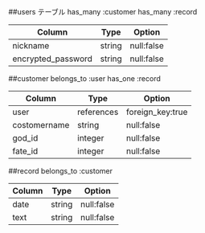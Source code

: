 
##users テーブル
has_many :customer
has_many :record

| Column              | Type    | Option     |
| ------------------- | ------- | ---------- |
| nickname            | string  | null:false |
| encrypted_password  | string  | null:false |

##customer
belongs_to :user
has_one :record

| Column        | Type       | Option           |
| ------------- | ---------- | ---------------- |
| user          | references | foreign_key:true |
| costomername  | string     | null:false       |
| god_id        | integer    | null:false       |
| fate_id       | integer    | null:false       |

##record
belongs_to :customer

| Column  | Type    | Option     |
| ------- | ------- | ---------- |
| date    | string  | null:false |
| text    | string  | null:false |